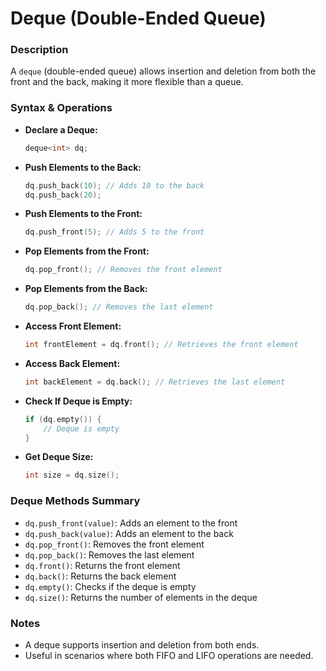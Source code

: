 # Deque (Double-Ended Queue)

### Description
A `deque` (double-ended queue) allows insertion and deletion from both the front and the back, making it more flexible than a queue.

### Syntax & Operations

- **Declare a Deque:**
  ```cpp
  deque<int> dq;
  ```
- **Push Elements to the Back:**
  ```cpp
  dq.push_back(10); // Adds 10 to the back
  dq.push_back(20);
  ```
- **Push Elements to the Front:**
  ```cpp
  dq.push_front(5); // Adds 5 to the front
  ```
- **Pop Elements from the Front:**
  ```cpp
  dq.pop_front(); // Removes the front element
  ```
- **Pop Elements from the Back:**
  ```cpp
  dq.pop_back(); // Removes the last element
  ```
- **Access Front Element:**
  ```cpp
  int frontElement = dq.front(); // Retrieves the front element
  ```
- **Access Back Element:**
  ```cpp
  int backElement = dq.back(); // Retrieves the last element
  ```
- **Check If Deque is Empty:**
  ```cpp
  if (dq.empty()) {
      // Deque is empty
  }
  ```
- **Get Deque Size:**
  ```cpp
  int size = dq.size();
  ```

### Deque Methods Summary
- `dq.push_front(value)`: Adds an element to the front
- `dq.push_back(value)`: Adds an element to the back
- `dq.pop_front()`: Removes the front element
- `dq.pop_back()`: Removes the last element
- `dq.front()`: Returns the front element
- `dq.back()`: Returns the back element
- `dq.empty()`: Checks if the deque is empty
- `dq.size()`: Returns the number of elements in the deque

### Notes
- A deque supports insertion and deletion from both ends.
- Useful in scenarios where both FIFO and LIFO operations are needed.

